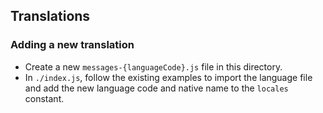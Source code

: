 ## Translations

### Adding a new translation

- Create a new `messages-{languageCode}.js` file in this directory.
- In `./index.js`, follow the existing examples to import the language file and add the new language code and native name to the `locales` constant.
